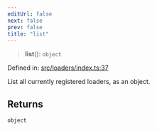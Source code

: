 ```yaml
---
editUrl: false
next: false
prev: false
title: "list"
---
```


> **list**(): `object`

Defined in: [src/loaders/index.ts:37](https://github.com/jaames/flipnote.js/blob/a8a7e56268fb7f3a0039ade6ddc69a607deedd27/src/loaders/index.ts#L37)

List all currently registered loaders, as an object.

## Returns

`object`
